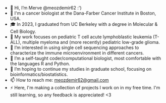 - 👋 Hi, I’m Merve @meozdemir62 :')
- 🌸 I'm a cancer biologist at the Dana-Farber Cancer Institute in Boston, USA.
- 🎓 In 2023, I graduated from UC Berkeley with a degree in Molecular & Cell Biology.
- 🧬 My work focuses on pediatric T cell acute lymphoblastic leukemia (T-ALL), multiple myeloma and (more recently) pediatric low-grade glioma.
- 👀 I’m interested in using single cell sequencing approaches to characterize the immune microenvironment in different cancers.
- 🌱 I’m a self-taught coder/computational biologist, most comfortable with the languages R and Python. 
- 💞️ I’m hoping to continue my studies in graduate school, focusing on bioinformatics/biostatistics. 
- 📫 How to reach me: meozdemir62@gmail.com
- ⚡ Here, I'm making a collection of projects I work on in my free time. I'm still learning, so any feedback is appreciated! <3

<!---
meozdemir62/meozdemir62 is a ✨ special ✨ repository because its `README.md` (this file) appears on your GitHub profile.
You can click the Preview link to take a look at your changes.
--->
